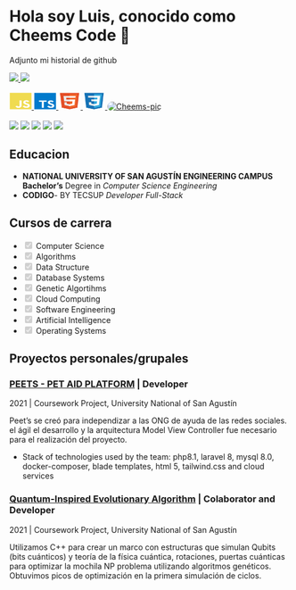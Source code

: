 <div id="doc" class="markdown-body container-fluid comment-enabled comment-inner" data-hard-breaks="false"><h1 id="Hola-soy-Luis-conocido-como-Cheems-Code-👋" data-id="Hola-soy-Luis-conocido-como-Cheems-Code-👋"><span>Hola soy Luis, conocido como Cheems Code   👋</span></h1><p><span>Adjunto mi historial de github</span></p><div>
  <a href="https://github.com/cheems-dev" target="_blank" rel="noopener">
  <img height="180em" src="https://github-readme-stats.vercel.app/api?username=cheems-dev&amp;show_icons=true&amp;theme=dark&amp;include_all_commits=true&amp;count_private=true">
  <img height="180em" src="https://github-readme-stats.vercel.app/api/top-langs/?username=cheems-dev&amp;layout=compact&amp;langs_count=7&amp;theme=dark">
</a></div><a href="https://github.com/cheems-dev" target="_blank" rel="noopener">
<div style="display: inline_block"><br>
  <img alt="Cheems-Js" height="30" width="40" src="https://raw.githubusercontent.com/devicons/devicon/master/icons/javascript/javascript-plain.svg">
  <img alt="Cheems-Ts" height="30" width="40" src="https://raw.githubusercontent.com/devicons/devicon/master/icons/typescript/typescript-plain.svg">
  <img alt="Cheems-HTML" height="30" width="40" src="https://raw.githubusercontent.com/devicons/devicon/master/icons/html5/html5-original.svg">
  <img alt="Cheems-CSS" height="30" width="40" src="https://raw.githubusercontent.com/devicons/devicon/master/icons/css3/css3-original.svg">
  <img alt="Cheems-pic" height="150" style="border-radius:50px;" src="https://c.tenor.com/iQ9IoqRWknMAAAAC/doge-dance.gif">
</div>
<br>
</a><div><a href="https://github.com/cheems-dev" target="_blank" rel="noopener"> 
  </a><a href="https://www.youtube.com/channel/UC0J1vue7cW_Xq1oriEJqcvg" target="_blank"><img src="https://img.shields.io/badge/YouTube-FF0000?style=for-the-badge&amp;logo=youtube&amp;logoColor=white"></a>
  <a href="https://www.instagram.com/luisdevcode/" target="_blank"><img src="https://img.shields.io/badge/-Instagram-%23E4405F?style=for-the-badge&amp;logo=instagram&amp;logoColor=white"></a>
 	<a href="https://www.behance.net/luisclpz" target="_blank"><img src="https://img.shields.io/badge/Behance-%230077B5?style=for-the-badge&amp;logo=behance&amp;logoColor=white"></a>
  <a href="mailto:daprimovaria@gmail.com" target="_blank" rel="noopener"><img src="https://img.shields.io/badge/-Gmail-%23333?style=for-the-badge&amp;logo=gmail&amp;logoColor=white"></a>
  <a href="https://www.linkedin.com/in/luis-c-2b6b19171" target="_blank"><img src="https://img.shields.io/badge/-LinkedIn-%230077B5?style=for-the-badge&amp;logo=linkedin&amp;logoColor=white"></a> 
<br>
<h2 id="Educacion" data-id="Educacion"><span>Educacion</span></h2>
<ul>
<li><strong><span>NATIONAL UNIVERSITY OF SAN</span>
<span>AGUSTÍN ENGINEERING CAMPUS</span>
<span>Bachelor’s</span></strong><span> Degree in </span><em><span>Computer</span>
<span>Science Engineering</span></em></li>
<li><strong><span>CODIGO</span></strong><span>- BY TECSUP</span>
<em><span>Developer Full-Stack</span></em></li>
</ul>
<h2 id="Cursos-de-carrera" data-id="Cursos-de-carrera"><span>Cursos de carrera</span></h2>
<ul class="contains-task-list">
<li class="task-list-item enabled"><input class="task-list-item-checkbox" checked="" type="checkbox" disabled="disabled"><span> Computer Science</span></li>
<li class="task-list-item enabled"><input class="task-list-item-checkbox" checked="" type="checkbox" disabled="disabled"><span> Algorithms</span></li>
<li class="task-list-item enabled"><input class="task-list-item-checkbox" checked="" type="checkbox" disabled="disabled"><span> Data Structure</span></li>
<li class="task-list-item enabled"><input class="task-list-item-checkbox" checked="" type="checkbox" disabled="disabled"><span> Database Systems</span></li>
<li class="task-list-item enabled"><input class="task-list-item-checkbox" checked="" type="checkbox" disabled="disabled"><span> Genetic Algortihms</span></li>
<li class="task-list-item enabled"><input class="task-list-item-checkbox" checked="" type="checkbox" disabled="disabled"><span> Cloud Computing</span></li>
<li class="task-list-item enabled"><input class="task-list-item-checkbox" checked="" type="checkbox" disabled="disabled"><span> Software Engineering</span></li>
<li class="task-list-item enabled"><input class="task-list-item-checkbox" checked="" type="checkbox" disabled="disabled"><span> Artificial Intelligence</span></li>
<li class="task-list-item enabled"><input class="task-list-item-checkbox" checked="" type="checkbox" disabled="disabled"><span> Operating Systems</span></li>
</ul>
<h2 id="Proyectos-personalesgrupales" data-id="Proyectos-personalesgrupales"><span class="ui-comment-inline-span">Proyectos personales/grupales</span></h2>
<h3 id="PEETS---PET-AID-PLATFORM--Developer" data-id="PEETS---PET-AID-PLATFORM--Developer"><a href="https://github.com/CHEEMS-DEV/WEB-PETS" target="_blank" rel="noopener"><span>PEETS - PET AID PLATFORM</span></a><span> | Developer</span></h3>
<p><span>2021 | Coursework Project, University National of San Agustín</span></p>
<p><span>Peet’s se creó para independizar a las ONG de ayuda de las redes sociales. el ágil el desarrollo y la arquitectura Model View Controller fue necesario para el realización del proyecto.</span></p>
<ul>
<li><span>Stack of technologies used by the team: php8.1, laravel 8, mysql 8.0, docker-composer, blade templates, html 5, tailwind.css and cloud services</span></li>
</ul>
<h3 id="-Quantum-Inspired-Evolutionary-Algorithm--Colaborator-and-Developer" data-id="-Quantum-Inspired-Evolutionary-Algorithm--Colaborator-and-Developer"><a href="https://github.com/CHEEMS-DEV/QUANTUM-INSPIRED-EVOLUTIONARY-ALGORITHM" target="_blank" rel="noopener"><span> Quantum-Inspired Evolutionary Algorithm</span></a><span> | Colaborator and Developer</span></h3>
<p><span>2021 | Coursework Project, University National of San Agustín</span></p>
<p><span>Utilizamos C++ para crear un marco con estructuras que simulan Qubits (bits cuánticos) y teoría de la física cuántica, rotaciones, puertas cuánticas para optimizar la mochila NP problema utilizando algoritmos genéticos. Obtuvimos picos de optimización en la primera  simulación de ciclos.</span></p>
</div></div>